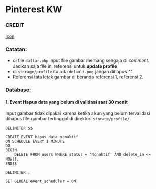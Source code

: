 # Pinterest KW

### CREDIT

[Icon](https://id.pinterest.com/pin/408912841182046181/)

### Catatan:

- di file `daftar.php` input file gambar memang sengaja di *comment*. Jadikan saja file ini referensi untuk **update profile**
- di `storage/profile` itu ada `default.png` jangan dihapus ^^
- Referensi tata letak gambar di beranda [referensi 1](https://yeftakun.github.io/TIK2032-Project/page/blog.html), referensi 2.

### Database:

#### 1. Event Hapus data yang belum di validasi saat 30 menit

Input gambar tidak dipakai karena ketika akun yang belum tervalidasi dihapus file gambar tertinggal di direktori `storage/profile/`.

```
DELIMITER $$

CREATE EVENT hapus_data_nonaktif
ON SCHEDULE EVERY 1 MINUTE
DO
BEGIN
    DELETE FROM users WHERE status = 'Nonaktif' AND delete_in <= NOW();
END$$

DELIMITER ;
```

```
SET GLOBAL event_scheduler = ON;
```
